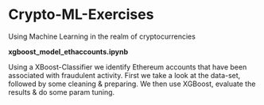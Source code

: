 # Crypto-ML-Exercises
Using Machine Learning in the realm of cryptocurrencies

**xgboost_model_ethaccounts.ipynb**

Using a XBoost-Classifier we identify Ethereum accounts that have been associated with fraudulent activity. First we take a look at the data-set, followed by some cleaning & preparing. We then use XGBoost, evaluate the results & do some param tuning.
